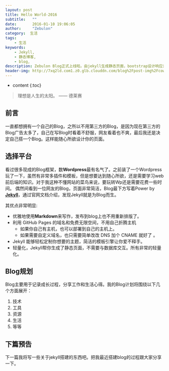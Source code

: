 ```yaml
---
layout: post
title: Hello World-2016
subtitle:   ""
date:       2016-01-10 19:06:05
author:     "Zebulon"
category:  生活
tags:
    - 生活
keywords:
    - Jekyll,
    - 静态博客,
    - blog,
description: Zebulon Blog正式上线啦。由jekyll生成静态页面，bootstrap设计响应式前端。
header-img: http://7xq2ld.com1.z0.glb.clouddn.com/blog%2Fpost-img%2Fcow.jpg
---
```

* content
{:toc}

>  理想是人生的太阳。 —— 德莱赛

## 前言
一直都想拥有一个自己的Blog，之所以不用第三方的Blog，是因为现在第三方的Blog广告太多了，自己在写Blog时看着不舒服，网友看着也不爽，最后我还是决定自己搭一个Blog。这样能随心所欲设计你的页面。
 
## 选择平台  
看过很多现成的Blog框架，数**Wordpress**最有名气了。之前装了一个Wordpress玩了一下，虽然有非常多插件和模板，但是想要达到随心所欲，还是需要学习web前后端的知识。对于我这种不懂网站的菜鸟来说，要玩转Wp还是需要花费一些时间。
偶然间看到一位网友的Blog，页面非常简洁，Blog最下方写着Power by **[Jekyll](http://jekyllrb.com/)**，通过官网文档介绍，发现Jekyll就是为Blog而生。

其优点非常明显: 

* 优雅地使用**Markdown**来写作，发布到blog上也不用重新排版了。
* 利用 GitHub Pages 的域名和免费无限空间，不用自己折腾主机
    * 如果你自己有主机，也可以部署到自己的主机上。
    * 如果需要自定义域名，也只需要简单改改 DNS 加个 CNAME 就好了 。
* Jekyll 能够轻松定制你想要的主题，简洁的模板引擎让你爱不释手。
* 轻量化，Jekyll帮你生成了静态页面，不需要与数据库交互。所有非常的轻量化。

## Blog规划
Blog主要用于记录成长过程，分享工作和生活心得。我的Blog计划将围绕以下几个方面展开：

1. 技术
2. 工具
3. 资源
4. 生活
5. 等等

## 下篇预告
下一篇我将写一些关于jekyll搭建的东西吧。把我最近搭建blog的过程跟大家分享一下。



